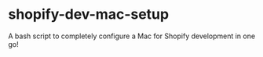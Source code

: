 # shopify-dev-mac-setup
A bash script to completely configure a Mac for Shopify development in one go!
